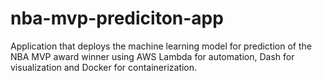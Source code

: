 # nba-mvp-prediciton-app
Application that deploys the machine learning model for prediction of the NBA MVP award winner using AWS Lambda for automation, Dash for visualization and Docker for containerization.
